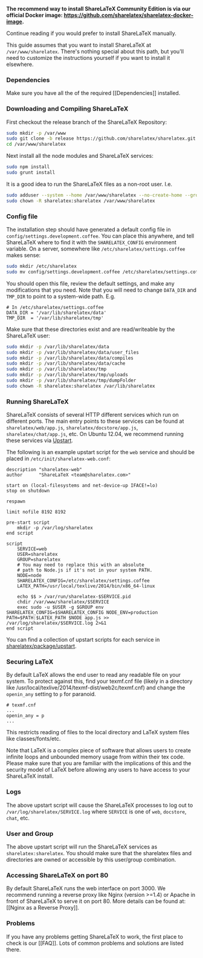 **The recommend way to install ShareLaTeX Community Edition is via our official Docker image: https://github.com/sharelatex/sharelatex-docker-image.**

Continue reading if you would prefer to install ShareLaTeX manually.

This guide assumes that you want to install ShareLaTeX at `/var/www/sharelatex`. There's nothing special about this path, but you'll need to customize the instructions yourself if you want to install it elsewhere.

### Dependencies

Make sure you have all the of the required [[Dependencies]] installed.

### Downloading and Compiling ShareLaTeX

First checkout the release branch of the ShareLaTeX Repository:

```bash
sudo mkdir -p /var/www
sudo git clone -b release https://github.com/sharelatex/sharelatex.git /var/www/sharelatex
cd /var/www/sharelatex
```

Next install all the node modules and ShareLaTeX services:

```bash
sudo npm install
sudo grunt install
```

It is a good idea to run the ShareLaTeX files as a non-root user. I.e.

```sh
sudo adduser --system --home /var/www/sharelatex --no-create-home --group sharelatex
sudo chown -R sharelatex:sharelatex /var/www/sharelatex
```

### Config file

The installation step should have generated a default config file in `config/settings.development.coffee`. You can place this anywhere, and tell ShareLaTeX where to find it with the `SHARELATEX_CONFIG` environment variable. On a server, somewhere like `/etc/sharelatex/settings.coffee` makes sense:

```sh
sudo mkdir /etc/sharelatex
sudo mv config/settings.development.coffee /etc/sharelatex/settings.coffee
```

You should open this file, review the default settings, and make any modifications that you need. Note that you will need to change `DATA_DIR` and `TMP_DIR` to point to a system-wide path. E.g.

```
# In /etc/sharelatex/settings.coffee
DATA_DIR = '/var/lib/sharelatex/data'
TMP_DIR  = '/var/lib/sharelatex/tmp'
```

Make sure that these directories exist and are read/writeable by the ShareLaTeX user:

```bash
sudo mkdir -p /var/lib/sharelatex/data
sudo mkdir -p /var/lib/sharelatex/data/user_files
sudo mkdir -p /var/lib/sharelatex/data/compiles
sudo mkdir -p /var/lib/sharelatex/data/cache
sudo mkdir -p /var/lib/sharelatex/tmp
sudo mkdir -p /var/lib/sharelatex/tmp/uploads
sudo mkdir -p /var/lib/sharelatex/tmp/dumpFolder
sudo chown -R sharelatex:sharelatex /var/lib/sharelatex
```

### Running ShareLaTeX

ShareLaTeX consists of several HTTP different services which run on different ports. The main entry points to these services can be found at `sharelatex/web/app.js`, `sharelatex/docstore/app.js`, `sharelatex/chat/app.js`, etc. On Ubuntu 12.04, we recommend running these services via [Upstart](http://upstart.ubuntu.com/). 

The following is an example upstart script for the `web` service and should be placed in `/etc/init/sharelatex-web.conf`:

```
description "sharelatex-web"
author      "ShareLaTeX <team@sharelatex.com>"

start on (local-filesystems and net-device-up IFACE!=lo)
stop on shutdown

respawn

limit nofile 8192 8192

pre-start script
    mkdir -p /var/log/sharelatex
end script

script
    SERVICE=web
    USER=sharelatex
    GROUP=sharelatex
    # You may need to replace this with an absolute 
    # path to Node.js if it's not in your system PATH.
    NODE=node
    SHARELATEX_CONFIG=/etc/sharelatex/settings.coffee
    LATEX_PATH=/usr/local/texlive/2014/bin/x86_64-linux

    echo $$ > /var/run/sharelatex-$SERVICE.pid
    chdir /var/www/sharelatex/$SERVICE
    exec sudo -u $USER -g $GROUP env SHARELATEX_CONFIG=$SHARELATEX_CONFIG NODE_ENV=production PATH=$PATH:$LATEX_PATH $NODE app.js >> /var/log/sharelatex/$SERVICE.log 2>&1
end script
```

You can find a collection of upstart scripts for each service in [sharelatex/package/upstart](https://github.com/sharelatex/sharelatex/tree/master/package/upstart).

### Securing LaTeX

By default LaTeX allows the end user to read any readable file on your system. To protect against this, find your texmf.cnf file (likely in a directory like /usr/local/texlive/2014/texmf-dist/web2c/texmf.cnf) and change the `openin_any` setting to `p` for paranoid. 

```
# texmf.cnf
...
openin_any = p
...
```

This restricts reading of files to the local directory and LaTeX system files like classes/fonts/etc.

Note that LaTeX is a complex piece of software that allows users to create infinite loops and unbounded memory usage from within their tex code. Please make sure that you are familiar with the implications of this and the security model of LaTeX before allowing any users to have access to your ShareLaTeX install.

### Logs

The above upstart script will cause the ShareLaTeX processes to log out to `/var/log/sharelatex/SERVICE.log` where `SERVICE` is one of `web`, `docstore`, `chat`, etc.

### User and Group

The above upstart script will run the ShareLaTeX services as `sharelatex:sharelatex`. You should make sure that the sharelatex files and directories are owned or accessible by this user/group combination.

### Accessing ShareLaTeX on port 80

By default ShareLaTeX runs the web interface on port 3000. We recommend running a reverse proxy like Nginx (version >=1.4) or Apache in front of ShareLaTeX to serve it on port 80. More details can be found at: [[Nginx as a Reverse Proxy]].

### Problems

If you have any problems getting ShareLaTeX to work, the first place to check is our [[FAQ]]. Lots of common problems and solutions are listed there.
